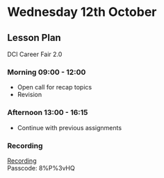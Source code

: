 # Wednesday 12th October

## Lesson Plan

DCI Career Fair 2.0

### Morning 09:00 - 12:00

- Open call for recap topics
- Revision

### Afternoon 13:00 - 16:15

- Continue with previous assignments

### Recording

[Recording](https://us02web.zoom.us/rec/share/5QID8sAhK5Fc8w5w3wwqFnphfKEG3ID-b9FpoR_rMJkhoE7pax-6oS6h-L2AxDBY.-JiVSfWYz87qIVyy)\
Passcode: 8%P%3vHQ
